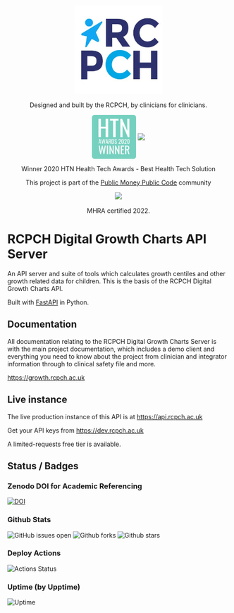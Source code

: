 <p align="center">
    <img width="200px" src="https://github.com/rcpch/digital-growth-charts-documentation/raw/live/docs/_assets/_images/rcpch_logo.png"/>
    <p align="center">Designed and built by the RCPCH, by clinicians for clinicians.</p>
</p>
<p align="center">
    <img align="center" width="100px" src="https://github.com/rcpch/digital-growth-charts-documentation/raw/live/docs/_assets/_images/htn-awards-winner-2020-logo.jpg"/>
    <img align="center" width="100px" src="https://github.com/rcpch/digital-growth-charts-documentation/raw/live/docs/_assets/_images/logo-block-outline-sm.png"/>
    <p align="center">Winner 2020 HTN Health Tech Awards - Best Health Tech Solution</p>
    <p align="center">This project is part of the <a href="https://publicmoneypubliccode.org.uk/">Public Money Public Code</a> community</p>
    <p align="center">
    <img width="60px" src="https://assets.publishing.service.gov.uk/government/uploads/system/uploads/image_data/file/111825/ukca-black-fill.png"/>
    <p align="center">MHRA certified 2022.</p>
    </p>
</p>

# RCPCH Digital Growth Charts API Server

An API server and suite of tools which calculates growth centiles and other growth related data for children. This is the basis of the RCPCH Digital Growth Charts API.

Built with [FastAPI](https://fastapi.tiangolo.com/) in Python.

<p align="center">
</p>

<p align="center">

</p>

## Documentation

All documentation relating to the RCPCH Digital Growth Charts Server is with the main project documentation, which includes a demo client and everything you need to know about the project from clinician and integrator information through to clinical safety file and more.

<https://growth.rcpch.ac.uk>

## Live instance

The live production instance of this API is at <https://api.rcpch.ac.uk>

Get your API keys from <https://dev.rcpch.ac.uk>

A limited-requests free tier is available. 

## Status / Badges

### Zenodo DOI for Academic Referencing

[![DOI](https://zenodo.org/badge/261587883.svg)](https://zenodo.org/badge/latestdoi/261587883)

### Github Stats

![GitHub issues open](https://img.shields.io/github/issues/rcpch/digital-growth-charts-server)
![Github forks](https://img.shields.io/github/forks/rcpch/digital-growth-charts-server)
![Github stars](https://img.shields.io/github/stars/rcpch/digital-growth-charts-server) 

### Deploy Actions

![Actions Status](https://github.com/rcpch/digital-growth-charts-server/actions/workflows/live-deploy-to-server-on-release.yml/badge.svg?branch=live)

### Uptime (by Upptime)

![Uptime](https://img.shields.io/endpoint?url=https://raw.githubusercontent.com/rcpch/upptime-rcpch-web-services/master/api/check-get-api-rcpch-ac-uk-without-auth-returns-401/uptime.json)


